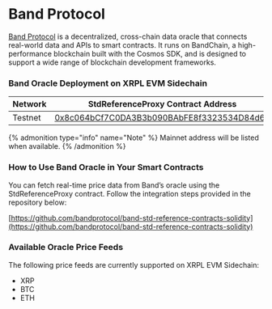 # Band Protocol

[Band Protocol](https://www.bandprotocol.com/) is a decentralized, cross-chain data oracle that connects real-world data and APIs to smart contracts. It runs on BandChain, a high-performance blockchain built with the Cosmos SDK, and is designed to support a wide range of blockchain development frameworks.

### Band Oracle Deployment on XRPL EVM Sidechain

| Network | StdReferenceProxy Contract Address                                                                                                                 |
| ------- | -------------------------------------------------------------------------------------------------------------------------------------------------- |
| Testnet | [0x8c064bCf7C0DA3B3b090BAbFE8f3323534D84d68](https://explorer.testnet.xrplevm.org/address/0x8c064bCf7C0DA3B3b090BAbFE8f3323534D84d68?tab=contract) |

{% admonition type="info" name="Note" %}
Mainnet address will be listed when available.
{% /admonition %}

### How to Use Band Oracle in Your Smart Contracts

You can fetch real-time price data from Band’s oracle using the StdReferenceProxy contract. Follow the integration steps provided in the repository below:

[https://github.com/bandprotocol/band-std-reference-contracts-solidity](https://github.com/bandprotocol/band-std-reference-contracts-solidity)

### Available Oracle Price Feeds

The following price feeds are currently supported on XRPL EVM Sidechain:

- XRP
- BTC
- ETH
